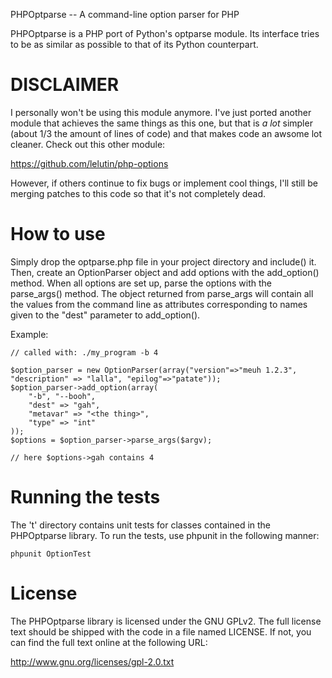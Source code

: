 PHPOptparse -- A command-line option parser for PHP

PHPOptparse is a PHP port of Python's optparse module. Its interface tries to
be as similar as possible to that of its Python counterpart.

DISCLAIMER
==========

I personally won't be using this module anymore. I've just ported another
module that achieves the same things as this one, but that is _a lot_ simpler
(about 1/3 the amount of lines of code) and that makes code an awsome lot
cleaner.  Check out this other module:

https://github.com/lelutin/php-options

However, if others continue to fix bugs or implement cool things, I'll still be
merging patches to this code so that it's not completely dead.

How to use
==========

Simply drop the optparse.php file in your project directory and include() it.
Then, create an OptionParser object and add options with the add\_option()
method. When all options are set up, parse the options with the parse\_args()
method. The object returned from parse\_args will contain all the values from
the command line as attributes corresponding to names given to the "dest"
parameter to add\_option().

Example:

    // called with: ./my_program -b 4

    $option_parser = new OptionParser(array("version"=>"meuh 1.2.3", "description" => "lalla", "epilog"=>"patate"));
    $option_parser->add_option(array(
        "-b", "--booh",
        "dest" => "gah",
        "metavar" => "<the thing>",
        "type" => "int"
    ));
    $options = $option_parser->parse_args($argv);

    // here $options->gah contains 4

Running the tests
=================

The 't' directory contains unit tests for classes contained in the PHPOptparse
library. To run the tests, use phpunit in the following manner:

    phpunit OptionTest

License
=======

The PHPOptparse library is licensed under the GNU GPLv2. The full license text
should be shipped with the code in a file named LICENSE. If not, you can find
the full text online at the following URL:

http://www.gnu.org/licenses/gpl-2.0.txt
